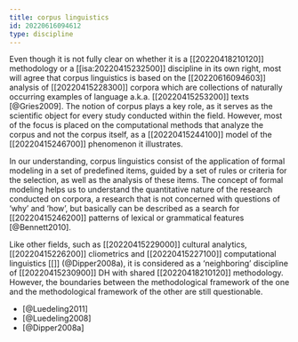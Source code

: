 ```yaml
---
title: corpus linguistics
id: 20220616094612
type: discipline
---
```


Even though it is not fully clear on whether it is a [[20220418210120]] methodology or a [[isa:20220415232500]] discipline in its own right, most will agree that corpus linguistics is based on the [[20220616094603]] analysis of [[20220415228300]] corpora which are collections of naturally occurring examples of language a.k.a. [[20220415253200]] texts [@Gries2009].  The notion of corpus plays a key role, as it serves as the scientific object for every study conducted within the field.  However, most of the focus is placed on the computational methods that analyze the corpus and not the corpus itself, as a [[20220415244100]] model of the [[20220415246700]] phenomenon it illustrates.

In our understanding, corpus linguistics consist of the application of formal modeling in a set of predefined items, guided by a set of rules or criteria for the selection, as well as the analysis of these items.  The concept of formal modeling helps us to understand the quantitative nature of the research conducted on corpora, a research that is not concerned with questions of ‘why’ and ‘how’, but basically can be described as a search for [[20220415246200]] patterns of lexical or grammatical features [@Bennett2010].

Like other fields, such as [[20220415229000]] cultural analytics, [[20220415226200]] cliometrics and [[20220415227100]] computational linguistics [[]] (@Dipper2008a), it is considered as a ‘neighboring’ discipline of [[20220415230900]] DH with shared [[20220418210120]] methodology.  However, the boundaries between the methodological framework of the one and the methodological framework of the other are still questionable.

- [@Luedeling2011]
- [@Luedeling2008]
- [@Dipper2008a]
